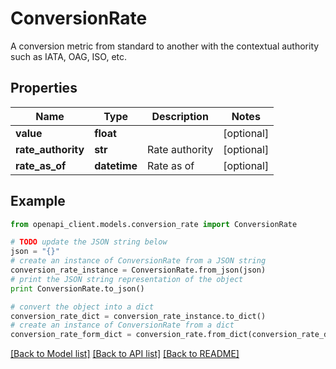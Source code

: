 # ConversionRate

A conversion metric from standard to another with the contextual authority such as IATA, OAG, ISO, etc.

## Properties
Name | Type | Description | Notes
------------ | ------------- | ------------- | -------------
**value** | **float** |  | [optional] 
**rate_authority** | **str** | Rate authority | [optional] 
**rate_as_of** | **datetime** | Rate as of | [optional] 

## Example

```python
from openapi_client.models.conversion_rate import ConversionRate

# TODO update the JSON string below
json = "{}"
# create an instance of ConversionRate from a JSON string
conversion_rate_instance = ConversionRate.from_json(json)
# print the JSON string representation of the object
print ConversionRate.to_json()

# convert the object into a dict
conversion_rate_dict = conversion_rate_instance.to_dict()
# create an instance of ConversionRate from a dict
conversion_rate_form_dict = conversion_rate.from_dict(conversion_rate_dict)
```
[[Back to Model list]](../README.md#documentation-for-models) [[Back to API list]](../README.md#documentation-for-api-endpoints) [[Back to README]](../README.md)


